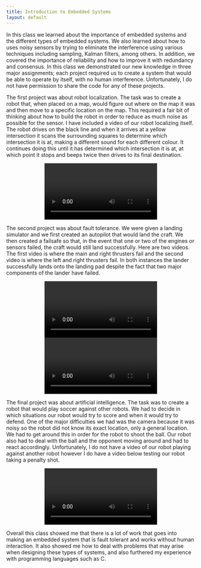 ```yaml
---
title: Introduction to Embedded Systems
layout: default
---
```


<p class="col-md-10 col-md-offset-1">In this class we learned about the importance of embedded systems and the different types of embedded systems. We also learned about how to uses noisy sensors by trying to eliminate the interference using various techniques including sampling, Kalman filters, among others. In addition, we covered the importance of reliability and how to improve it with redundancy and consensus. In this class we demonstrated our new knowledge in three major assignments; each project required us to create a system that would be able to operate by itself, with no human interference. Unfortunately, I do not have permission to share the code for any of these projects.</p>

<div class="textVideo col-md-10 col-md-offset-1">
<p class="col-md-6">The first project was about robot localization. The task was to create a robot that, when placed on a map, would figure out where on the map it was and then move to a specific location on the map. This required a fair bit of thinking about how to build the robot in order to reduce as much noise as possible for the sensor. I have included a video of our robot localizing itself. The robot drives on the black line and when it arrives at a yellow intersection it scans the surrounding squares to determine which intersection it is at, making a different sound for each different colour. It continues doing this until it has determined which intersection it is at, at which point it stops and beeps twice then drives to its final destination.</p>

<div class="video col-md-6 container-fluid">
  <div align="center" class="embed-responsive embed-responsive-16by9 ">
    <video id="localization" preload="auto" controls="true" class="embed-responsive-item">
      <source src="./media/localization.mp4" type="video/mp4">
        Your browser does not support mp4 videos
    </video>
  </div>
</div>
</div>

<p class="col-md-10 col-md-offset-1">The second project was about fault tolerance. We were given a landing simulator and we first created an autopilot that would land the craft. We then created a failsafe so that, in the event that one or two of the engines or sensors failed, the craft would still land successfully. Here are two videos. The first video is where the main and right thrusters fail and the second video is where the left and right thrusters fail. In both instances the lander successfully lands onto the landing pad despite the fact that two major components of the lander have failed.</p>

<div class="video container-fluid col-md-5 col-md-offset-1 topVideo">
<div align="center" class="embed-responsive embed-responsive-1by1">
  <video id="main_right_thruster_fail" preload="auto" controls="true" class="embed-responsive-item">
    <source src="./media/main_right_thruster_fail.mp4" type="video/mp4">
      Your browser does not support mp4 videos
  </video>
</div>
</div>

<div class="video container-fluid col-md-5">
<div align="center" class="embed-responsive embed-responsive-1by1">
  <video id="left_right_thruster_fail" preload="auto" controls="true" class="embed-responsive-item">
    <source src="./media/left_right_thruster_fail.mp4" type="video/mp4">
      Your browser does not support mp4 videos
  </video>
</div>
</div>

<div class="textVideo col-md-10 col-md-offset-1">
<p class="col-md-6">The final project was about artificial intelligence. The task was to create a robot that would play soccer against other robots. We had to decide in which situations our robot would try to score and when it would try to defend. One of the major difficulties we had was the camera because it was noisy so the robot did not know its exact location, only a general location. We had to get around this in order for the robot to shoot the ball. Our robot also had to deal with the ball and the opponent moving around and had to react accordingly. Unfortunately, I do not have a video of our robot playing against another robot however I do have a video below testing our robot taking a penalty shot.</p>

<div class="video container-fluid col-md-6">
  <div align="center" class="embed-responsive embed-responsive-16by9">
    <video id="penalty_shot" preload="auto" controls="true" class="embed-responsive-item">
      <source src="./media/penalty_shot.mp4" type="video/mp4">
        Your browser does not support mp4 videos
    </video>
  </div>
</div>
</div>

<p class="col-md-10 col-md-offset-1">Overall this class showed me that there is a lot of work that goes into making an embedded system that is fault tolerant and works without human interaction. It also showed me how to deal with problems that may arise when designing these types of systems, and also furthered my experience with programming languages such as C.</p>

<script src="videos.js"></script>